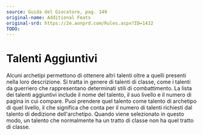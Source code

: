 ```yaml
---
source: Guida del Giocatore, pag. 149
original-name: Additional Feats
original-srd: https://2e.aonprd.com/Rules.aspx?ID=1432
TODO:
---
```


# Talenti Aggiuntivi

Alcuni archetipi permettono di ottenere altri talenti oltre a quelli presenti
nella loro descrizione. Si tratta in genere di talenti di classe, come i talenti
da guerriero che rappresentano determinati stili di combattimento. La lista dei
talenti aggiuntivi include il nome del talento, il suo livello e il numero di
pagina in cui compare. Puoi prendere quel talento come talento di archetipo di
quel livello, il che significa che conta per il numero di talenti richiesti dal
talento di dedizione dell'archetipo. Quando viene selezionato in questo modo, un
talento che normalmente ha un tratto di classe non ha quel tratto di classe.
